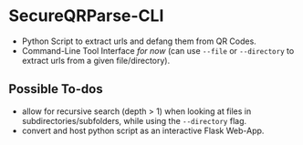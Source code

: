 # SecureQRParse-CLI

- Python Script to extract urls and defang them from QR Codes.
- Command-Line Tool Interface _for now_ (can use `--file` or `--directory` to extract urls from a given file/directory).

## Possible To-dos

- allow for recursive search (depth > 1) when looking at files in subdirectories/subfolders, while using the `--directory` flag.
- convert and host python script as an interactive Flask Web-App.